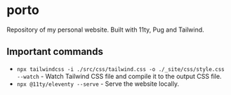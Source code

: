 # porto
Repository of my personal website. Built with 11ty, Pug and Tailwind.

## Important commands
- `npx tailwindcss -i ./src/css/tailwind.css -o ./_site/css/style.css --watch` - Watch Tailwind CSS file and compile it to the output CSS file.
- `npx @11ty/eleventy --serve` - Serve the website locally.